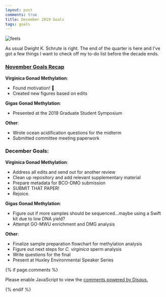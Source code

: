 ```yaml
---
layout: post
comments: true
title: December 2019 Goals
tags: goals
---
```


![feels](https://i.imgflip.com/1w4ip5.jpg)

As usual Dwight K. Schrute is right. The end of the quarter is here and I've got a few things I want to check off my to-do list before the decade ends.

### [November Goals Recap](https://yaaminiv.github.io/November-2019-Goals/)

**Virginica Gonad Methylation**:

- Found motivation! :tada:
- Created new figures based on edits

**Gigas Gonad Methylation**:

- Presented at the 2019 Graduate Student Symposium

**Other**:

- Wrote ocean acidification questions for the midterm
- Submitted committee meeting paperwork

### **December Goals**:

**Virginica Gonad Methylation**:

- Address all edits and send out for another review
- Clean up repository and add relevant supplementary material
- Prepare metadata for BCO-DMO submission
- SUBMIT THAT PAPER!
- Rejoice.

**Gigas Gonad Methylation**:

- Figure out if more samples should be sequenced...maybe using a Swift kit due to low DNA yield?
- Attempt GO-MWU enrichment and DMG analysis

**Other**:

- Finalize sample preparation flowchart for methylation analysis
- Figure out next steps for *C. virginica* sperm analysis
- Write questions for the final
- Present at Huxley Environmental Speaker Series

{% if page.comments %}

<div id="disqus_thread"></div>
<script>

/**
*  RECOMMENDED CONFIGURATION VARIABLES: EDIT AND UNCOMMENT THE SECTION BELOW TO INSERT DYNAMIC VALUES FROM YOUR PLATFORM OR CMS.
*  LEARN WHY DEFINING THESE VARIABLES IS IMPORTANT: https://disqus.com/admin/universalcode/#configuration-variables*/
/*
var disqus_config = function () {
this.page.url = PAGE_URL;  // Replace PAGE_URL with your page's canonical URL variable
this.page.identifier = PAGE_IDENTIFIER; // Replace PAGE_IDENTIFIER with your page's unique identifier variable
};
*/
(function() { // DON'T EDIT BELOW THIS LINE
var d = document, s = d.createElement('script');
s.src = 'https://the-responsible-grad-student.disqus.com/embed.js';
s.setAttribute('data-timestamp', +new Date());
(d.head || d.body).appendChild(s);
})();
</script>
<noscript>Please enable JavaScript to view the <a href="https://disqus.com/?ref_noscript">comments powered by Disqus.</a></noscript>

{% endif %}

<script id="dsq-count-scr" src="//the-responsible-grad-student.disqus.com/count.js" async></script>
